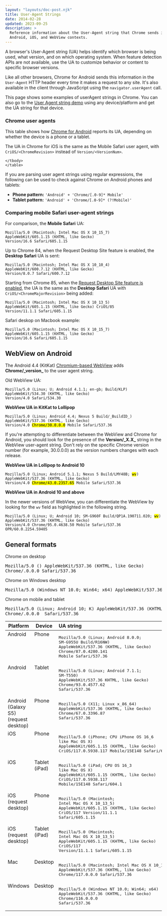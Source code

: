 ```yaml
---
layout: "layouts/doc-post.njk"
title: User-Agent Strings
date: 2014-02-28
updated: 2023-09-25
description: >
  Reference information about the User-Agent string that Chrome sends in
  Android, iOS, and WebView contexts.
---
```



A browser's User-Agent string (UA) helps identify which browser is being used, what version, and on
which operating system. When feature detection APIs are not available, use the UA to customize
behavior or content to specific browser versions.

Like all other browsers, Chrome for Android sends this information in the `User-Agent` HTTP header
every time it makes a request to any site. It's also available in the client through JavaScript
using the `navigator.userAgent` call.

This page shows some examples of userAgent strings in Chrome. You can also go to the [User Agent string demo](https://get-some-ua-strings.glitch.me) using any device/platform and get the UA string for that device.

### Chrome user agents

This table shows how [Chrome for Android][1] reports its UA, depending on whether the device is a phone or a tablet.

The UA in Chrome for iOS is the same as the Mobile Safari user agent, with `CriOS/<ChromeRevision>`
instead of `Version/<VersionNum>`.

<table>
  <thead>
    <tr>
      <th>Platform</th>
      <th>Device</th>
      <th style="text-align: left;">UA string</th>
    </tr>
  </thead>
  <tbody>
    <tr>
      <td style="vertical-align: top;">Android</td>
      <td style="vertical-align: top;">Phone</td>
      <td style="vertical-align: top;"><pre>Mozilla/5.0 (Linux; Android 8.0.0;
SM-G955U Build/R16NW)
AppleWebKit/537.36 (KHTML, like Gecko)
Chrome/87.0.4280.141
Mobile Safari/537.36
</pre></td>
    </tr>
      <tr>
        <td style="vertical-align: top;">Android</td>
        <td style="vertical-align: top;">Tablet</td>
        <td style="vertical-align: top;"><pre>Mozilla/5.0 (Linux; Android 7.1.1;
SM-T550)
AppleWebKit/537.36 KHTML, like Gecko)
Chrome/93.0.4577.62
Safari/537.36</pre></td>
      </tr>
            <tr>
      <td id="galaxy" style="vertical-align: top;">Android (Galaxy S5) (request desktop)</td>
      <td style="vertical-align: top;">Phone</td>
      <td style="vertical-align: top;"><pre>Mozilla/5.0 (X11; Linux x_86_64) 
AppleWebKit/537.36 (KHTML, like Gecko)
Chrome/67.0.3396.87 
Safari/537.36
</pre></td>
      </tr>
      <tr>
      <td style="vertical-align: top;">iOS</td>
      <td style="vertical-align: top;">Phone</td>
      <td style="vertical-align: top;"><pre>Mozilla/5.0 (iPhone; CPU iPhone OS 16_6
like Mac OS X)
AppleWebKit/605.1.15 (KHTML, like Gecko)
CriOS/117.0.5938.117 Mobile/15E148 Safari/604.1</pre></td>
      </tr>
      <tr>
      <td style="vertical-align: top;">iOS</td>
      <td style="vertical-align: top;">Tablet (iPad)</td>
      <td style="vertical-align: top;"><pre>Mozilla/5.0 (iPad; CPU OS 16_3
like Mac OS X)
AppleWebKit/605.1.15 (KHTML, like Gecko)
CriOS/117.0.5938.117
Mobile/15E148 Safari/604.1</pre></td>
      </tr>
            <tr>
      <td id="iphone" style="vertical-align: top;">iOS (request desktop)</td>
      <td style="vertical-align: top;">Phone</td>
      <td style="vertical-align: top;"><pre>Mozilla/5.0 (Macintosh;
Intel Mac OS X 10_13_5)
AppleWebKit/605.1.15 (KHTML, like Gecko)
CriOS/117 Version/11.1.1
Safari/605.1.15</pre></td>
      </tr>
      <tr>
      <td style="vertical-align: top;">iOS (request desktop)</td>
      <td style="vertical-align: top;">Tablet (iPad)</td>
      <td style="vertical-align: top;"><pre>Mozilla/5.0 (Macintosh;
Intel Mac OS X 10_13_5)
AppleWebKit/605.1.15 (KHTML, like Gecko)
CriOS/117 
Version/11.1.1 Safari/605.1.15</pre></td>
      </tr>
      <tr>
      <td style="vertical-align: top;">Mac</td>
      <td style="vertical-align: top;">Desktop</td>
      <td style="vertical-align: top;"><pre>Mozilla/5.0 (Macintosh; Intel Mac OS X 10_15_7)
AppleWebKit/537.36 (KHTML, like Gecko)
Chrome/117.0.0.0 Safari/537.36</pre></td>
      </tr>
      <tr>
      <td style="vertical-align: top;">Windows</td>
      <td style="vertical-align: top;">Desktop</td>
      <td style="vertical-align: top;"><pre>Mozilla/5.0 (Windows NT 10.0; Win64; x64)
AppleWebKit/537.36 (KHTML, like Gecko)
Chrome/116.0.0.0
Safari/537.36</pre></td>
      </tr>

    </tbody>
    </table>


If you are parsing user agent strings using regular expressions, the following can be used to check
against Chrome on Android phones and tablets:

- **Phone pattern:** `'Android' + 'Chrome/[.0-9]* Mobile'`
- **Tablet pattern:** `'Android' + 'Chrome/[.0-9]* (?!Mobile)'`

### Comparing mobile Safari user-agent strings

For comparison, the **Mobile Safari** UA:

```text
Mozilla/5.0 (Macintosh; Intel Mac OS X 10_15_7)
AppleWebKit/605.1.15 (KHTML, like Gecko)
Version/16.6 Safari/605.1.15
```

Up to Chrome 84, when the Request Desktop Site feature is enabled, the **Desktop Safari** UA is sent:

```text
Mozilla/5.0 (Macintosh; Intel Mac OS X 10_10_4)
AppleWebKit/600.7.12 (KHTML, like Gecko)
Version/8.0.7 Safari/600.7.12
```

Starting from Chrome 85, when the [Request Desktop Site feature is enabled](#iphone), the UA is the same as the **Desktop Safari** UA with `CriOS/<ChromeMajorRevision>` being added:

```text
Mozilla/5.0 (Macintosh; Intel Mac OS X 10_13_5)
AppleWebKit/605.1.15 (KHTML, like Gecko) CriOS/85
Version/11.1.1 Safari/605.1.15
```

Safari deskop on Macbook example:

```text
Mozilla/5.0 (Macintosh; Intel Mac OS X 10_15_7)
AppleWebKit/605.1.15 (KHTML, like Gecko)
Version/16.6 Safari/605.1.15
```

## WebView on Android

The Android 4.4 (KitKat) [Chromium-based WebView][2] adds **Chrome/\_version\_** to the user agent
string.

Old WebView UA:

```text
Mozilla/5.0 (Linux; U; Android 4.1.1; en-gb; Build/KLP)
AppleWebKit/534.30 (KHTML, like Gecko)
Version/4.0 Safari/534.30
```

**WebView UA in KitKat to Lollipop**

<pre><code>Mozilla/5.0 (Linux; Android 4.4; Nexus 5 Build/_BuildID_) 
AppleWebKit/537.36 (KHTML, like Gecko) 
Version/4.0 <mark>Chrome/30.0.0.0</mark> Mobile Safari/537.36</code></pre>

If you're attempting to differentiate between the WebView and Chrome for Android, you should look
for the presence of the **Version/\_X.X\_** string in the WebView user-agent string. Don't rely on
the specific Chrome version number (for example, 30.0.0.0) as the version numbers changes with each
release.

**WebView UA in Lollipop to Android 10**

<pre><code>Mozilla/5.0 (Linux; Android 5.1.1; Nexus 5 Build/LMY48B; <mark>wv</mark>)
AppleWebKit/537.36 (KHTML, like Gecko) 
Version/4.0 <mark>Chrome/43.0.2357.65</mark> Mobile Safari/537.36</code></pre>

**WebView UA in Android 10 and above**

In the newer versions of WebView, you can differentiate the WebView by looking for the `wv` field as
highlighted in the following string.

<pre><code>Mozilla/5.0 (Linux; U; Android 10; SM-G960F Build/QP1A.190711.020; <mark>wv</mark>)
AppleWebKit/537.36 (KHTML, like Gecko) 
Version/4.0 Chrome/95.0.4638.50 Mobile Safari/537.36 OPR/60.0.2254.59405</code></pre>

[1]: https://play.google.com/store/apps/details?id=com.android.chrome
[2]: /docs/multidevice/webview/

## General formats

Chrome on desktop

<pre>Mozilla/5.0 (<unifiedPlatform>) AppleWebKit/537.36 (KHTML, like Gecko)
Chrome/<majorVersion>.0.0.0 Safari/537.36</pre>

Chrome on Windows desktop
<!-- mine -->

<pre>Mozilla/5.0 (Windows NT 10.0; Win64; x64) AppleWebKit/537.36 (KHTML, like Gecko) Chrome/116.0.0.0 Safari/537.36</pre>

Chrome on mobile and tablet

<pre>Mozilla/5.0 (Linux; Android 10; K) AppleWebKit/537.36 (KHTML, like Gecko)
Chrome/<majorVersion>.0.0.0 <deviceCompat> Safari/537.36</pre>